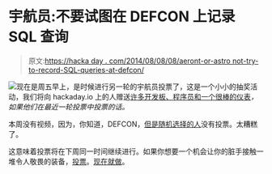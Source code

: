 # 宇航员:不要试图在 DEFCON 上记录 SQL 查询

> 原文:[https://hacka day . com/2014/08/08/08/aeront-or-astro not-try-to-record-SQL-queries-at-defcon/](https://hackaday.com/2014/08/08/astronaut-or-astronot-dont-try-to-record-sql-queries-at-defcon/)

![](../Images/97bfc06ca1e5b98524182ce0f5aec036.png)现在是周五早上，是时候进行另一轮的宇航员投票了，这是一个小小的抽奖活动，我们将向 hackaday.io 上的人赠送[许多开发板、程序员和一个很棒的仪表](http://hackaday.com/2014/08/04/new-round-of-astronaut-or-not-too-cool-for-kickstarter/)*，如果他们在最近一轮投票中投票的话。*

本周没有视频，因为，你知道，DEFCON，[但是随机选择的人](http://hackaday.io/hacker/5237)没有投票。太糟糕了。

这意味着投票将在下周同一时间继续进行。如果你想要一个机会让你的脏手接触一堆令人敬畏的装备，[投票](http://hackaday.io/prize/vote)。[现在就做](http://hackaday.io/prize/vote)。